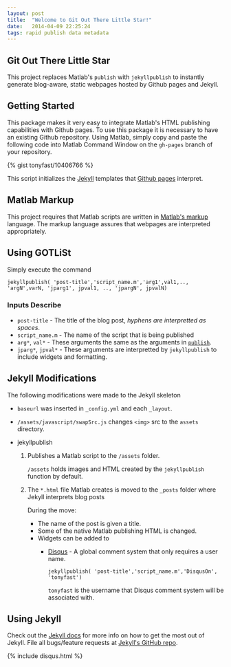 ```yaml
---
layout: post
title:  "Welcome to Git Out There Little Star!"
date:   2014-04-09 22:25:24
tags: rapid publish data metadata
---
```


## Git Out There Little Star

This project replaces Matlab's ``publish`` with ``jekyllpublish`` to instantly generate blog-aware, static webpages hosted by Github pages and Jekyll.

## Getting Started

This package makes it very easy to integrate Matlab's HTML publishing capabilities with Github pages.  To use this package
it is necessary to have an existing Github repository.  Using Matlab, simply copy and paste the following code into Matlab Command Window on the ``gh-pages`` branch of your repository.

{% gist tonyfast/10406766 %}

This script initializes the [Jekyll](www.jekyllrb.com) templates that [Github pages](pages.github.com) interpret.

## Matlab Markup

This project requires that Matlab scripts are written in [Matlab's markup](www.mathworks.com/help/matlab/matlab_prog/marking-up-matlab-comments-for-publishing.html) language.  The markup language assures that webpages are interpreted appropriately.

## Using GOTLiSt

Simply execute the command

``jekyllpublish( 'post-title','script_name.m','arg1',val1,.., 'argN',varN, 'jparg1', jpval1, .., 'jpargN', jpvalN)``

### Inputs Describe

  - ``post-title`` - The title of the blog post, *hyphens are interpretted as spaces*.
  - ``script_name.m`` - The name of the script that is being published
  - ``arg*``, ``val*`` - These arguments the same as the arguments in [``publish``](http://www.mathworks.com/help/matlab/ref/publish.html).
  - ``jparg*``, ``jpval*`` - These arguments are interpretted by ``jekyllpublish`` to include widgets and formatting.


## Jekyll Modifications

The following modifications were made to the Jekyll skeleton

- ``baseurl`` was inserted in ``_config.yml`` and each ``_layout``.
- ``/assets/javascript/swapSrc.js`` changes ``<img>`` src to the ``assets`` directory.
- jekyllpublish

  1. Publishes a Matlab script to the ``/assets`` folder.

     ``/assets`` holds images and HTML created by the ``jekyllpublish`` function by default.

  2. The ``*.html`` file Matlab creates is moved to the ``_posts`` folder where Jekyll interprets blog posts

     During the move:
     - The name of the post is given a title.
     - Some of the native Matlab publishing HTML is changed.
     - Widgets can be added to
       - [Disqus](www.disqus.com) - A global comment system that only requires a user name.

          ``jekyllpublish( 'post-title','script_name.m','DisqusOn', 'tonyfast')``

          ``tonyfast`` is the username that Disqus comment system will be associated with.


## Using Jekyll

Check out the [Jekyll docs][jekyll] for more info on how to get the most out of Jekyll. File all bugs/feature requests at [Jekyll's GitHub repo][jekyll-gh].

[jekyll-gh]: https://github.com/mojombo/jekyll
[jekyll]:    http://jekyllrb.com

{% include disqus.html %}     
